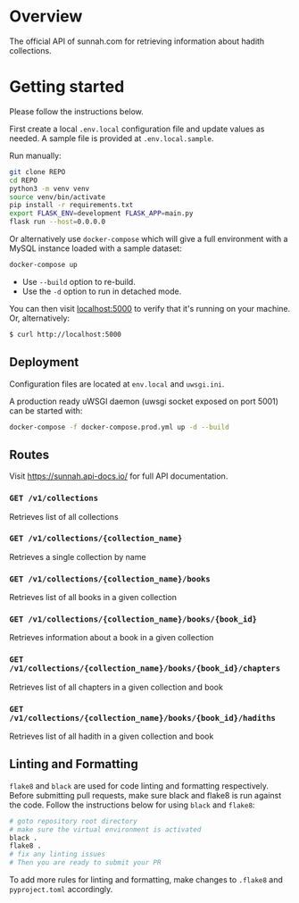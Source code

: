 # Overview

The official API of sunnah.com for retrieving information about hadith collections. 

# Getting started

Please follow the instructions below.

First create a local `.env.local` configuration file and update values as needed.
A sample file is provided at `.env.local.sample`.

Run manually:
```bash
git clone REPO
cd REPO
python3 -m venv venv
source venv/bin/activate
pip install -r requirements.txt
export FLASK_ENV=development FLASK_APP=main.py
flask run --host=0.0.0.0
```

Or alternatively use `docker-compose` which will give a full environment with a MySQL instance loaded with a sample dataset:

```bash
docker-compose up
```

* Use `--build` option to re-build.
* Use the `-d` option to run in detached mode.

You can then visit [localhost:5000](http://localhost:5000) to verify that it's running on your machine. Or, alternatively:

```bash
$ curl http://localhost:5000
```

## Deployment

Configuration files are located at `env.local` and `uwsgi.ini`.

A production ready uWSGI daemon (uwsgi socket exposed on port 5001) can be started with:

```bash
docker-compose -f docker-compose.prod.yml up -d --build
```

## Routes

Visit https://sunnah.api-docs.io/ for full API documentation.

### `GET /v1/collections`
Retrieves list of all collections

### `GET /v1/collections/{collection_name}`
Retrieves a single collection by name

### `GET /v1/collections/{collection_name}/books`
Retrieves list of all books in a given collection

### `GET /v1/collections/{collection_name}/books/{book_id}`
Retrieves information about a book in a given collection

### `GET /v1/collections/{collection_name}/books/{book_id}/chapters`
Retrieves list of all chapters in a given collection and book

### `GET /v1/collections/{collection_name}/books/{book_id}/hadiths`
Retrieves list of all hadith in a given collection and book

## Linting and Formatting

`flake8` and `black` are used for code linting and formatting respectively. Before submitting pull requests, make sure black and flake8 is run against the code. Follow the instructions below for using `black` and `flake8`:

```sh
# goto repository root directory
# make sure the virtual environment is activated
black .
flake8 .
# fix any linting issues
# Then you are ready to submit your PR
```

To add more rules for linting and formatting, make changes to `.flake8` and `pyproject.toml` accordingly.
